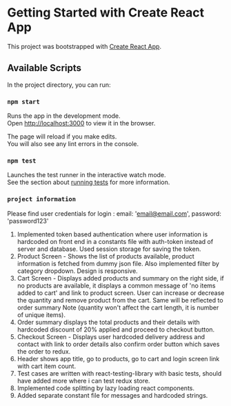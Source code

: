 # Getting Started with Create React App

This project was bootstrapped with [Create React App](https://github.com/facebook/create-react-app).

## Available Scripts

In the project directory, you can run:

### `npm start`

Runs the app in the development mode.\
Open [http://localhost:3000](http://localhost:3000) to view it in the browser.

The page will reload if you make edits.\
You will also see any lint errors in the console.

### `npm test`

Launches the test runner in the interactive watch mode.\
See the section about [running tests](https://facebook.github.io/create-react-app/docs/running-tests) for more information.

### `project information`

Please find user credentials for login : 
    email: 'email@email.com',
    password: 'password123'
    
1. Implemented token based authentication where user information is hardcoded on front end in a constants file with auth-token instead of server and database. Used session storage for saving the token.
2. Product Screen - Shows the list of products available, product information is fetched from dummy json file. Also implemented filter by category dropdown. Design is       responsive.
3. Cart Screen - Displays added products and summary on the right side, if no products are available, it displays a common message of 'no items added to cart' and link to product screen. User can increase or decrease the quantity and remove product from the cart. Same will be reflected to order summary Note (quantity won't affect the cart length, it is number of unique items).
4. Order summary displays the total products and their details with hardcoded discount of 20% applied and proceed to checkout button.
5. Checkout Screen - Displays user hardcoded delivery address and contact with link to order details also confirm order button which saves the order to redux.
6. Header shows app title, go to products, go to cart and login screen link with cart item count.
7. Test cases are written with react-testing-library with basic tests, should have added more where i can test redux store.
8. Implemented code splitting by lazy loading react components.
9. Added separate constant file for messages and hardcoded strings.
